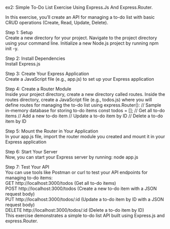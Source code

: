 
ex2: Simple To-Do List Exercise Using Express.Js And Express.Router.  
  
In this exercise, you’ll create an API for managing a to-do list with basic CRUD operations (Create, Read, Update, Delete).  
  
Step 1: Setup  
Create a new directory for your project.
Navigate to the project directory using your command line.
Initialize a new Node.js project by running npm init -y.  
  
Step 2: Install Dependencies  
Install Express.js  
  
Step 3: Create Your Express Application  
Create a JavaScript file (e.g., app.js) to set up your Express application  
  
Step 4: Create a Router Module  
Inside your project directory, create a new directory called routes. Inside the routes directory, create a JavaScript file (e.g., todos.js) where you will define routes for managing the to-do list using express.Router():
// Sample in-memory database for storing to-do items
const todos = [];
// Get all to-do items
// Add a new to-do item
// Update a to-do item by ID
// Delete a to-do item by ID  
  
Step 5: Mount the Router in Your Application  
In your app.js file, import the router module you created and mount it in your Express application  
  
Step 6: Start Your Server  
Now, you can start your Express server by running:
node app.js  
  
Step 7: Test Your API  
You can use tools like Postman or curl to test your API endpoints for managing to-do items:  
GET http://localhost:3000/todos (Get all to-do items)  
POST http://localhost:3000/todos (Create a new to-do item with a JSON request body)  
PUT http://localhost:3000/todos/:id (Update a to-do item by ID with a JSON request body)  
DELETE http://localhost:3000/todos/:id (Delete a to-do item by ID)  
This exercise demonstrates a simple to-do list API built using Express.js and express.Router.